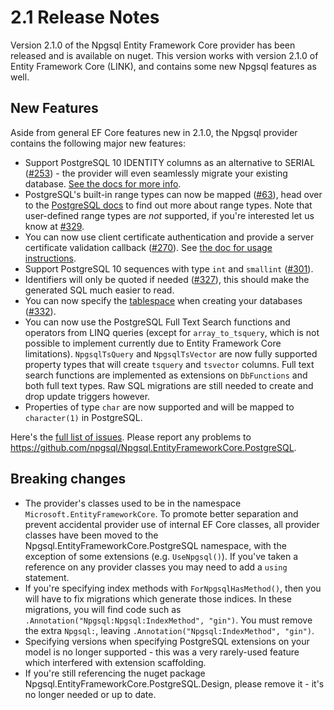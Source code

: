 # 2.1 Release Notes

Version 2.1.0 of the Npgsql Entity Framework Core provider has been released and is available on nuget. This version works with version 2.1.0 of Entity Framework Core (LINK), and contains some new Npgsql features as well. 

## New Features

Aside from general EF Core features new in 2.1.0, the Npgsql provider contains the following major new features:

* Support PostgreSQL 10 IDENTITY columns as an alternative to SERIAL ([#253](https://github.com/npgsql/Npgsql.EntityFrameworkCore.PostgreSQL/issues/253)) - the provider will even seamlessly migrate your existing database. [See the docs for more info](http://www.npgsql.org/efcore/value-generation.html).
* PostgreSQL's built-in range types can now be mapped ([#63](https://github.com/npgsql/Npgsql.EntityFrameworkCore.PostgreSQL/issues/63)), head over to the [PostgreSQL docs](https://www.postgresql.org/docs/current/static/rangetypes.html) to find out more about range types. Note that user-defined range types are *not* supported, if you're interested let us know at [#329](https://github.com/npgsql/Npgsql.EntityFrameworkCore.PostgreSQL/issues/329).
* You can now use client certificate authentication and provide a server certificate validation callback ([#270](https://github.com/npgsql/Npgsql.EntityFrameworkCore.PostgreSQL/issues/270)). See [the doc for usage instructions](http://www.npgsql.org/efcore/misc.html#certificate-authentication).
* Support PostgreSQL 10 sequences with type `int` and `smallint` ([#301](https://github.com/npgsql/Npgsql.EntityFrameworkCore.PostgreSQL/issues/301)).
* Identifiers will only be quoted if needed ([#327](https://github.com/npgsql/Npgsql.EntityFrameworkCore.PostgreSQL/issues/327)), this should make the generated SQL much easier to read.
* You can now specify the [tablespace](https://www.postgresql.org/docs/10/static/manage-ag-tablespaces.html) when creating your databases ([#332](https://github.com/npgsql/Npgsql.EntityFrameworkCore.PostgreSQL/issues/332)).
* You can now use the PostgreSQL Full Text Search functions and operators from LINQ queries (except for ```array_to_tsquery```, which is not possible to implement currently due to Entity Framework Core limitations). ```NpgsqlTsQuery``` and ```NpgsqlTsVector``` are now fully supported property types that will create ```tsquery``` and ```tsvector``` columns. Full text search functions are implemented as extensions on ```DbFunctions``` and both full text types. Raw SQL migrations are still needed to create and drop update triggers however.
* Properties of type `char` are now supported and will be mapped to `character(1)` in PostgreSQL.

Here's the [full list of issues](https://github.com/npgsql/Npgsql.EntityFrameworkCore.PostgreSQL/milestone/8?closed=1). Please report any problems to https://github.com/npgsql/Npgsql.EntityFrameworkCore.PostgreSQL.

## Breaking changes

* The provider's classes used to be in the namespace `Microsoft.EntityFrameworkCore`. To promote better separation and prevent accidental provider use of internal EF Core classes, all provider classes have been moved to the Npgsql.EntityFrameworkCore.PostgreSQL namespace, with the exception of some extensions (e.g. `UseNpgsql()`). If you've taken a reference on any provider classes you may need to add a `using` statement.
* If you're specifying index methods with `ForNpgsqlHasMethod()`, then you will have to fix migrations which generate those indices. In these migrations, you will find code such as `.Annotation("Npgsql:Npgsql:IndexMethod", "gin")`. You must remove the extra `Npgsql:`, leaving `.Annotation("Npgsql:IndexMethod", "gin")`.
* Specifying versions when specifying PostgreSQL extensions on your model is no longer supported - this was a very rarely-used feature which interfered with extension scaffolding.
* If you're still referencing the nuget package Npgsql.EntityFrameworkCore.PostgreSQL.Design, please remove it - it's no longer needed or up to date.

